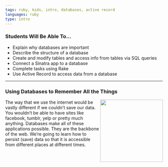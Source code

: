 ```yaml
---
tags: ruby, kids, intro, databases, active record
languages: ruby
type: intro
---
```


### Students Will Be Able To...
* Explain why databases are important
* Describe the structure of a database
* Create and modify tables and access info from tables via SQL queries
* Connect a Sinatra app to a database
* Complete tasks using Rake 
* Use Active Record to access data from a database

---
### Using Databases to Remember All the Things
<img align="right" src="https://myelephantmuse.files.wordpress.com/2010/04/elephants-never-forget.jpg" width="200"> The way that we use the internet would be vastly different if we couldn’t save our data. You wouldn’t be able to have sites like facebook, tumblr, yelp or pretty much anything. Databases make all of these applications possible. They are the backbone of the web. We’re going to learn how to persist (save) data so that it is accessible from different places at different times.